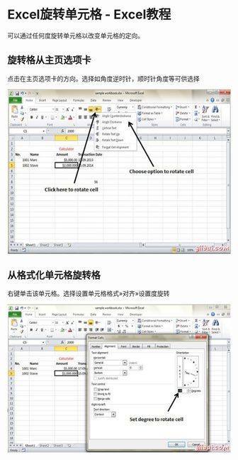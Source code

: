 # Excel旋转单元格 - Excel教程

可以通过任何度旋转单元格以改变单元格的定向。

## 旋转格从主页选项卡

点击在主页选项卡的方向。选择如角度逆时针，顺时针角度等可供选择

![Rotate cell from Home tab](../img/0I4532c9-0.jpg)

## 从格式化单元格旋转格

右键单击该单元格。选择设置单元格格式»对齐»设置度旋转

![Rotate cell from Formatting cells](../img/0I4535934-1.jpg)

